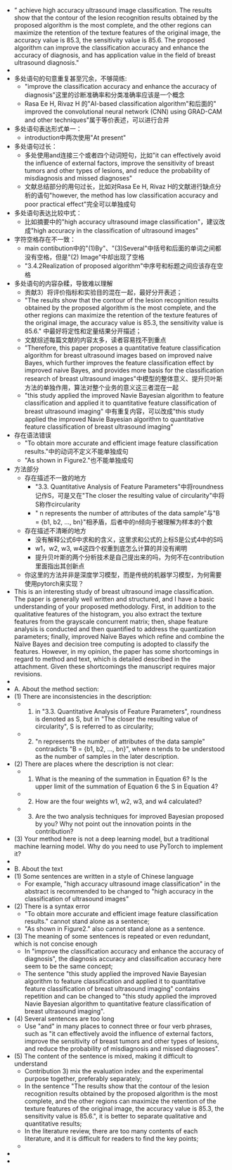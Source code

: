 - ” achieve high accuracy ultrasound image classification. The 
  results show that the contour of the lesion recognition results obtained 
  by the proposed algorithm is the most complete, and the other regions 
  can maximize the retention of the texture features of the original image, 
  the accuracy value is 85.3, the sensitivity value is 85.6. The proposed 
  algorithm can improve the classification accuracy and enhance the 
  accuracy of diagnosis, and has application value in the field of breast 
  ultrasound diagnosis."
-
- 多处语句的句意重复甚至冗余，不够简练:
	- "improve the classification accuracy and enhance the accuracy of diagnosis"这里的诊断准确率和分类准确率应该是一个概念
	- Rasa Ee H, Rivaz H 的"AI-based classification algorithm"和后面的" improved the convolutional neural network (CNN) using GRAD-CAM and other techniques"属于等价表述，可以进行合并
- 多处语句表达形式单一：
	- introduction中两次使用"At present"
- 多处语句过长：
	- 多处使用and连接三个或者四个动词短句，比如"it can effectively avoid the influence of external factors, improve the sensitivity of breast tumors and other types of lesions, and reduce the probability of misdiagnosis and missed diagnoses"
	- 文献总结部分的用句过长，比如对Rasa Ee H, Rivaz H的文献进行缺点分析的语句"however, the method has low classification accuracy and poor practical effect"完全可以单独成句
- 多处语句表达比较中式：
	- 比如摘要中的"high accuracy ultrasound image classification"，建议改成"high accuracy in the classification of  ultrasound images"
- 字符空格存在不一致：
	- main contibution中的"(1)By"、"(3)Several"中括号和后面的单词之间都没有空格，但是"(2) Image"中却出现了空格
	- "3.4.2Realization of proposed algorithm"中序号和标题之间应该存在空格
- 多处语句的内容杂糅，导致难以理解
	- 贡献3）将评价指标和实验目的混在一起，最好分开表述；
	- "The results show that the contour of the lesion recognition results obtained by the proposed algorithm is the most complete, and the other regions can maximize the retention of the texture features of the original image, the accuracy value is 85.3, the sensitivity value is 85.6." 中最好将定性和定量结果分开描述；
	- 文献综述每篇文献的内容太多，读者容易找不到重点
	- ”Therefore, this paper proposes a quantitative feature classification algorithm for breast ultrasound images based on improved naive Bayes, which further improves the feature classification effect by improved naive Bayes, and provides more basis for the classification research of breast ultrasound images"中模型的整体意义、提升贝叶斯方法的单独作用，算法对整个业务的意义这三者混在一起
	- "this study applied the improved Navie Bayesian algorithm to feature classification and applied it to quantitative feature classification of breast ultrasound imaging" 中有重复内容，可以改成"this study applied the improved Navie Bayesian algorithm to quantitative feature classification of breast ultrasound imaging"
- 存在语法错误
	- "To obtain more accurate and efficient image feature classification results."中的动词不定义不能单独成句
	- "As shown in Figure2."也不能单独成句
- 方法部分
	- 存在描述不一致的地方
		- "3.3. Quantitative Analysis of Feature Parameters"中将roundness记作S，可是又在"The closer the resulting value of circularity"中将S称作circularity
		- " n represents the number of attributes of the data sample"与"B = {b1, b2, ..., bn}"相矛盾，后者中的n倾向于被理解为样本的个数
	- 存在描述不清晰的地方
		- 没有解释公式6中求和的含义，这里求和公式的上标S是公式4中的S吗
		- w1，w2, w3, w4这四个权重到底怎么计算的并没有阐明
		- 提升贝叶斯的两个分析技术是自己提出来的吗，为何不在contribution里面指出其创新点
	- 你这里的方法并非是深度学习模型，而是传统的机器学习模型，为何需要使用pytorch来实现？
- This is an interesting study of breast ultrasound image classification. The paper is generally well written and structured, and I have a basic understanding of your proposed methodology. First, in addition to the qualitative features of the histogram, you also extract the texture features from the grayscale concurrent matrix; then,  shape feature analysis is conducted and then quantified to address the quantization parameters; finally, improved Naïve Bayes which refine and combine the Naïve Bayes and decision tree computing is adopted to classify the features. However, in my opinion, 
  the paper has some shortcomings in regard to method and text, which is detailed described in the attachment. Given these shortcomings the manuscript requires major revisions.
-
- A. About the method section:
- (1) There are inconsistencies in the description:
	- 1) in "3.3. Quantitative Analysis of Feature Parameters", roundness is denoted as S, but in "The closer the resulting value of circularity", S is referred to as circularity;
	- 2) "n represents the number of attributes of the data sample" contradicts "B = {b1, b2, ..., bn}", where n tends to be understood as the number of samples in the later description.
- (2) There are places where the description is not clear:
	- 1) What is the meaning of the summation in Equation 6? Is the upper limit of the summation of Equation 6 the S in Equation 4?
	- 2) How are the four weights w1, w2, w3, and w4 calculated?
	- 3) Are the two analysis techniques for improved Bayesian proposed by you? Why not point out the innovation points in the contribution?
- (3) Your method here is not a deep learning model, but a traditional machine learning model. Why do you need to use PyTorch to implement it?
-
- B. About the text
- (1) Some sentences are written in a style of Chinese language
	- For example, "high accuracy ultrasound image classification" in the abstract is recommended to be changed to "high accuracy in the classification of ultrasound images"
- (2) There is a syntax error
	- "To obtain more accurate and efficient image feature classification results." cannot stand alone as a sentence;
	- "As shown in Figure2." also cannot stand alone as a sentence.
- (3) The meaning of some sentences is repeated or even redundant, which is not concise enough
	- In "improve the classification accuracy and enhance the accuracy of diagnosis",  the diagnosis accuracy and classification accuracy here seem to be the same concept;
	- The sentence "this study applied the improved Navie Bayesian algorithm to feature classification and applied it to quantitative feature classification of breast ultrasound imaging" contains repetition and can be changed to "this study applied the improved Navie Bayesian algorithm to quantitative feature classification of breast ultrasound imaging".
- (4) Several sentences are too long
	- Use "and" in many places to connect three or four verb phrases, such as "it can effectively avoid the influence of external factors, improve the sensitivity of breast tumors and other types of lesions, and reduce the probability of misdiagnosis and missed diagnoses".
- (5) The content of the sentence is mixed, making it difficult to understand
	- Contribution 3) mix the evaluation index and the experimental purpose together, preferably separately;
	- In the sentence "The results show that the contour of the lesion recognition results obtained by the proposed algorithm is the most complete, and the other regions can maximize the retention of the texture features of the original image, the accuracy value is 85.3, the sensitivity value is 85.6.", it is better to separate qualitative and quantitative results;
	- In the literature review, there are too many contents of each literature, and it is difficult for readers to find the key points;
	-
-
-